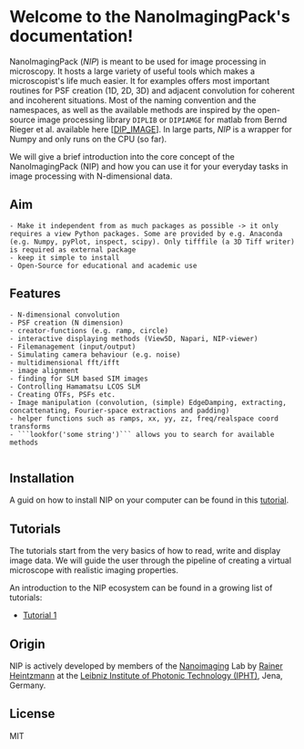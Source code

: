Welcome to the NanoImagingPack's documentation!
====================================

NanoImagingPack (*NIP*) is meant to be used for image processing in microscopy. It hosts a large variety of useful tools which makes a microscopist's life much easier. It for examples offers most important routines for PSF creation (1D, 2D, 3D) and adjacent convolution for coherent and incoherent situations. 
Most of the naming convention and the namespaces, as well as the available methods are inspired by the open-source image processing library ```DIPLIB``` or ```DIPIAMGE``` for matlab from Bernd Rieger et al. available here [[DIP_IMAGE](http://www.diplib.org/)]. In large parts, *NIP* is a wrapper for Numpy and only runs on the CPU (so far). 

We will give a brief introduction into the core concept of the NanoImagingPack (NIP) and how you can use it for your everyday tasks in image processing with N-dimensional data. 


## Aim

```
- Make it independent from as much packages as possible -> it only requires a view Python packages. Some are provided by e.g. Anaconda (e.g. Numpy, pyPlot, inspect, scipy). Only tifffile (a 3D Tiff writer) is required as external package
- keep it simple to install 
- Open-Source for educational and academic use
```


## Features

```
- N-dimensional convolution
- PSF creation (N dimension)
- creator-functions (e.g. ramp, circle)
- interactive displaying methods (View5D, Napari, NIP-viewer)
- Filemanagement (input/output)
- Simulating camera behaviour (e.g. noise)
- multidimensional fft/ifft
- image alignment
- finding for SLM based SIM images
- Controlling Hamamatsu LCOS SLM
- Creating OTFs, PSFs etc.
- Image manipulation (convolution, (simple) EdgeDamping, extracting, concattenating, Fourier-space extractions and padding)
- helper functions such as ramps, xx, yy, zz, freq/realspace coord transforms
- ```lookfor('some string')``` allows you to search for available methods


```

## Installation

A guid on how to install NIP on your computer can be found in this [tutorial](install.md).

## Tutorials 

The tutorials start from the very basics of how to read, write and display image data. We will guide the user through the pipeline of creating a virtual microscope with realistic imaging properties. 

An introduction to the NIP ecosystem can be found in a growing list of tutorials:

- [Tutorial 1](tutorial_1.md)


## Origin

NIP is actively developed by members of the [Nanoimaging](https://nanoimaging.de/) Lab by [Rainer Heintzmann](https://scholar.google.com/citations?user=zWZsh0wAAAAJ&hl=de) at the [Leibniz Institute of Photonic Technology (IPHT)](https://www.leibniz-ipht.de/), Jena, Germany.


## License

MIT

